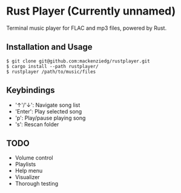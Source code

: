 # Rust Player (Currently unnamed)

Terminal music player for FLAC and mp3 files, powered by Rust.

## Installation and Usage

```
$ git clone git@github.com:mackenziedg/rustplayer.git
$ cargo install --path rustplayer/
$ rustplayer /path/to/music/files
```

## Keybindings

- '↑'/'↓': Navigate song list
- 'Enter': Play selected song
- 'p': Play/pause playing song
- 's': Rescan folder

## TODO

- Volume control
- Playlists
- Help menu
- Visualizer
- Thorough testing
